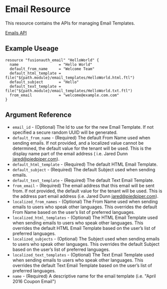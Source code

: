 # Email Resource

This resource contains the APIs for managing Email Templates.

[Emails API](https://fusionauth.io/docs/v1/tech/apis/emails)

## Example Useage

```hcl
resource "fusionauth_email" "HelloWorld" {
  name                  = "Hello World"
  default_from_name     = "Welcome Team"
  default_html_template = file("${path.module}/email_templates/HelloWorld.html.ftl")
  default_subject       = "Hello"
  default_text_template = file("${path.module}/email_templates/HelloWorld.txt.ftl")
  from_email            = "welcome@example.com.com"
}
```

## Argument Reference

* `email_id` - (Optional) The Id to use for the new Email Template. If not specified a secure random UUID will be generated.
* `default_from_name` - (Required) The default From Name used when sending emails. If not provided, and a localized value cannot be determined, the default value for the tenant will be used. This is the display name part of the email address ( i.e. Jared Dunn <jared@piedpiper.com>).
* `default_html_template` - (Required) The default HTML Email Template.
* `default_subject` - (Required) The default Subject used when sending emails.
* `default_text_template` - (Required) The default Text Email Template.
* `from_email` - (Required) The email address that this email will be sent from. If not provided, the default value for the tenant will be used. This is the address part email address (i.e. Jared Dunn <jared@piedpiper.com>).
* `localized_from_names` - (Optional) The From Name used when sending emails to users who speak other languages. This overrides the default From Name based on the user’s list of preferred languages.
* `localized_html_templates` - (Optional) The HTML Email Template used when sending emails to users who speak other languages. This overrides the default HTML Email Template based on the user’s list of preferred languages.
* `localized_subjects` - (Optional) The Subject used when sending emails to users who speak other languages. This overrides the default Subject based on the user’s list of preferred languages.
* `localized_text_templates` - (Optional) The Text Email Template used when sending emails to users who speak other languages. This overrides the default Text Email Template based on the user’s list of preferred languages.
* `name` - (Required) A descriptive name for the email template (i.e. "April 2016 Coupon Email")